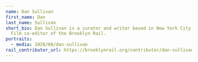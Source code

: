 ```yaml
---
name: Dan Sullivan
first_name: Dan
last_name: Sullivan
short_bio: Dan Sullivan is a curator and writer based in New York City and the
  Film co-editor of the Brooklyn Rail.
portraits:
  - media: 2020/08/dan-sullivan
rail_contributor_url: https://brooklynrail.org/contributor/dan-sullivan
---
```

